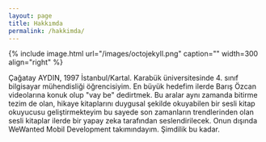 ```yaml
---
layout: page
title: Hakkımda
permalink: /hakkimda/
---
```


{% include image.html url="/images/octojekyll.png" caption="" width=300 align="right" %}

Çağatay AYDIN, 1997 İstanbul/Kartal. Karabük üniversitesinde 4. sınıf bilgisayar mühendisliği öğrencisiyim. En büyük hedefim ilerde Barış Özcan videolarına konuk olup "vay be" dedirtmek. Bu aralar aynı zamanda bitirme tezim de olan, hikaye kitaplarını duygusal şekilde okuyabilen bir sesli kitap okuyucusu geliştirmekteyim bu sayede son zamanların trendlerinden olan sesli kitaplar ilerde bir yapay zeka tarafından seslendirilecek. Onun dışında WeWanted Mobil Development takımındayım. Şimdilik bu kadar.

